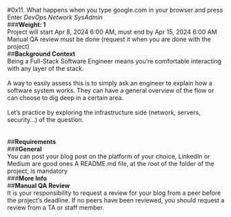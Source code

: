 #0x11. What happens when you type google.com in your browser and press Enter
*DevOps* *Network* *SysAdmin*\
###**Weight: 1**\
 Project will start Apr 8, 2024 6:00 AM, must end by Apr 15, 2024 6:00 AM
 Manual QA review must be done (request it when you are done with the project)\
##**Background Context**\
Being a Full-Stack Software Engineer means you’re comfortable interacting with any layer of the stack.\
\
A way to easily assess this is to simply ask an engineer to explain how a software system works. They can have a general overview of the flow or can choose to dig deep in a certain area.\
\
Let’s practice by exploring the infrastructure side (network, servers, security…) of the question.\
\
\
##**Requirements**\
###**General**\
You can post your blog post on the platform of your choice, LinkedIn or Medium are good ones
A README.md file, at the root of the folder of the project, is mandatory\
###**More Info**\
##**Manual QA Review**\
It is your responsibility to request a review for your blog from a peer before the project’s deadline. If no peers have been reviewed, you should request a review from a TA or staff member.

